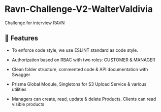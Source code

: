 # Ravn-Challenge-V2-WalterValdivia
Challenge for interview RAVN


## 🌟 Features

- To enforce code style, we use ESLINT standard as code style. 


- Authorization based on RBAC with two roles: CUSTOMER & MANAGER
- Clean folder structure, commented code & API documentation with Swagger
- Prisma Global Module, Singletons for S3 Upload Service & various utilities
- Managers can create, read, update & delete Products. Clients can read visible products
